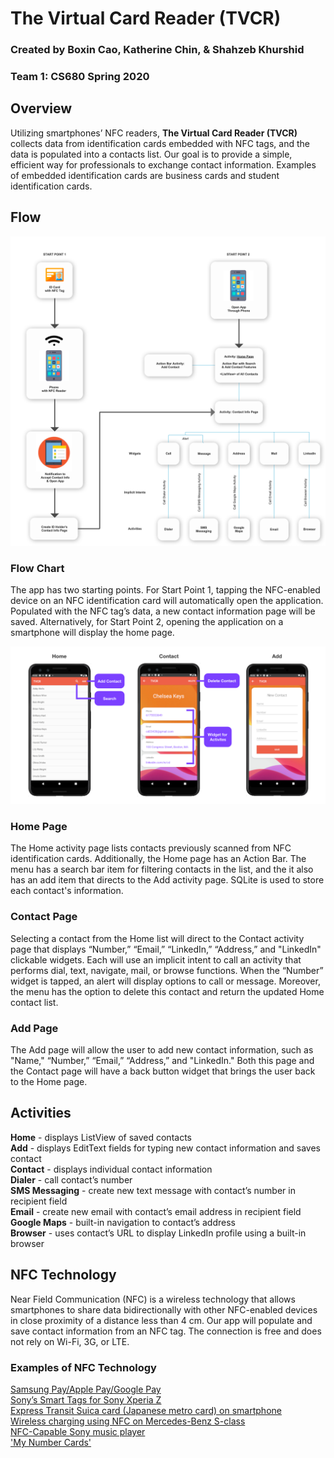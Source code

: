 # The Virtual Card Reader (TVCR)

### Created by Boxin Cao, Katherine Chin, & Shahzeb Khurshid
### Team 1: CS680 Spring 2020

## Overview
Utilizing smartphones’ NFC readers, **The Virtual Card Reader (TVCR)** collects data from identification cards embedded with NFC tags, and the data is populated into a contacts list. Our goal is to provide a simple, efficient way for professionals to exchange contact information. Examples of embedded identification cards are business cards and student identification cards.

## Flow

![Flow Chart](https://github.com/katherinechin/TVCR/blob/assets/flow.png)

### Flow Chart

The app has two starting points. For Start Point 1, tapping the NFC-enabled device on an NFC identification card will automatically open the application. Populated with the NFC tag’s data, a new contact information page will be saved. Alternatively, for Start Point 2, opening the application on a smartphone will display the home page.

![App Overview](https://github.com/katherinechin/TVCR/blob/assets/overview.png)

### Home Page

The Home activity page lists contacts previously scanned from NFC identification cards. Additionally, the Home page has an Action Bar. The menu has a search bar item for filtering contacts in the list, and the it also has an add item that directs to the Add activity page. SQLite is used to store each contact's information.

### Contact Page

Selecting a contact from the Home list will direct to the Contact activity page that displays “Number,” “Email,” “LinkedIn,” “Address,” and "LinkedIn" clickable widgets. Each will use an implicit intent to call an activity that performs dial, text, navigate, mail, or browse functions. When the “Number” widget is tapped, an alert will display options to call or message. Moreover, the menu has the option to delete this contact and return the updated Home contact list.

### Add Page

The Add page will allow the user to add new contact information, such as "Name," “Number,” “Email,” “Address,” and "LinkedIn." Both this page and the Contact page will have a back button widget that brings the user back to the Home page.

## Activities
**Home** - displays ListView of saved contacts
<br/>**Add** - displays EditText fields for typing new contact information and saves contact
<br/>**Contact** - displays individual contact information
<br/>**Dialer** - call contact’s number
<br/>**SMS Messaging** - create new text message with contact’s number in recipient field
<br/>**Email** - create new email with contact’s email address in recipient field
<br/>**Google Maps** - built-in navigation to contact’s address
<br/>**Browser** - uses contact’s URL to display LinkedIn profile using a built-in browser

## NFC Technology
Near Field Communication (NFC) is a wireless technology that allows smartphones to share data bidirectionally with other NFC-enabled devices in close proximity of a distance less than 4 cm. Our app will populate and save contact information from an NFC tag. The connection is free and does not rely on Wi-Fi, 3G, or LTE.

### Examples of NFC Technology
[Samsung Pay/Apple Pay/Google Pay](https://www.cnet.com/news/apple-pay-google-pay-samsung-pay-best-mobile-payment-system-compared-nfc/)
<br/>[Sony’s Smart Tags for Sony Xperia Z](https://www.youtube.com/watch?v=w54ORaa754o)
<br/>[Express Transit Suica card (Japanese metro card) on smartphone](https://support.apple.com/en-us/HT207154)
<br/>[Wireless charging using NFC on Mercedes-Benz S-class](https://www.youtube.com/watch?v=LUVIFB1-vq4)
<br/>[NFC-Capable Sony music player](https://www.youtube.com/watch?v=bSJTnv8f-Zs)
<br/>['My Number Cards'](https://appleinsider.com/articles/19/06/11/japanese-iphone-users-will-be-able-to-access-my-number-cards-via-nfc-this-fall)
